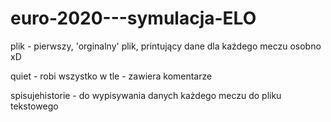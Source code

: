 # euro-2020---symulacja-ELO

plik - pierwszy, 'orginalny' plik, printujący dane dla każdego meczu osobno xD

quiet - robi wszystko w tle - zawiera komentarze

spisujehistorie - do wypisywania danych każdego meczu do pliku tekstowego
